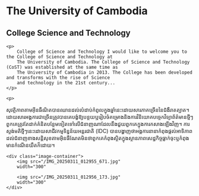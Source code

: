 <!DOCTYPE html>
<html lang="en">
<head>
    <meta charset="UTF-8">
    <meta name="viewport" content="width=device-width, initial-scale=1.0">
    <title>The University of Cambodia</title>
    <link rel="stylesheet" href="styles.css">
</head>
<body>
    <h1>The University of Cambodia</h1>
    <h2>College Science and Technology</h2>

    <p>
        College of Science and Technology I would like to welcome you to the College of Science and Technology at 
        The University of Cambodia. The College of Science and Technology (CoST) was established at the same time as 
        The University of Cambodia in 2013. The College has been developed and transforms with the rise of Science 
        and technology in the 21st century...
    </p>

    <p>
       
សុវត្ថិភាពតាមអ៊ីនធឺណិតបានឈានដល់លំដាប់កំពូលក្នុងឆ្នាំនេះដោយសារភាគច្រើននៃជំងឺរាតត្បាត។ ដោយសារអង្គការជាច្រើនត្រូវបានគេបង្ខំឱ្យបន្ថយឬរៀបចំគម្រោងនិងការវិនិយោគបច្ចេកវិទ្យាព័ត៌មានថ្មីៗពួកគេត្រូវតែដាក់គំនិតបន្ថែមទៀតទៅលើជំនាញណាដែលនឹងជួយពួកគេក្នុងការកសាងឡើងវិញ។ ការស្ទង់មតិថ្មីៗនេះដោយសាជីវកម្មទិន្នន័យអន្តរជាតិ (IDC) បានបង្ហាញថាអង្គការនានាកំពុងផ្តល់អាទិភាពដល់ជំនាញខាងសន្តិសុខតាមអ៊ិនធឺណែតមិនថាពួកគេកំពុងស្ថិតក្នុងស្ថានភាពសេដ្ឋកិច្ចធ្លាក់ចុះឬកំពុងមានកំណើនយឺតក៏ដោយ។
    </p>

    <div class="image-container">
        <img src="/IMG_20250311_012955_671.jpg"
        width="300"
        
        <img src="/IMG_20250311_012956_173.jpg"
        width="300"
    </div>
</body>
</html>
